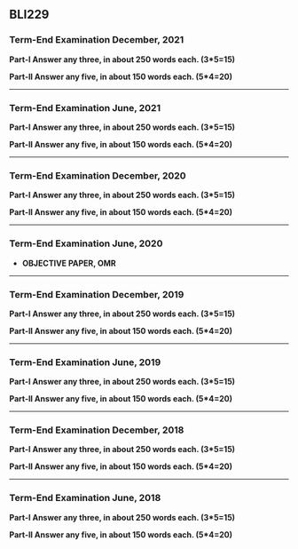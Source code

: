 ## BLI229
### Term-End Examination December, 2021
**Part-I Answer any three, in about 250 words each. (3*5=15)**

**Part-II Answer any five, in about 150 words each. (5*4=20)**

---

### Term-End Examination June, 2021
**Part-I Answer any three, in about 250 words each. (3*5=15)**

**Part-II Answer any five, in about 150 words each. (5*4=20)**

---

### Term-End Examination December, 2020
**Part-I Answer any three, in about 250 words each. (3*5=15)**

**Part-II Answer any five, in about 150 words each. (5*4=20)**

---

### Term-End Examination June, 2020

- **OBJECTIVE PAPER, OMR**  

---

### Term-End Examination December, 2019
**Part-I Answer any three, in about 250 words each. (3*5=15)**

**Part-II Answer any five, in about 150 words each. (5*4=20)**

---

### Term-End Examination June, 2019
**Part-I Answer any three, in about 250 words each. (3*5=15)**

**Part-II Answer any five, in about 150 words each. (5*4=20)**

---

### Term-End Examination December, 2018
**Part-I Answer any three, in about 250 words each. (3*5=15)**

**Part-II Answer any five, in about 150 words each. (5*4=20)**

---

### Term-End Examination June, 2018
**Part-I Answer any three, in about 250 words each. (3*5=15)**

**Part-II Answer any five, in about 150 words each. (5*4=20)**










